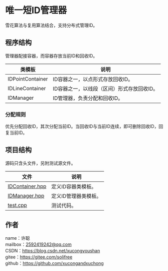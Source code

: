 ﻿# 唯一短ID管理器
雪花算法与复用算法结合，支持分布式管理ID。

## 程序结构
管理器配接容器，而容器存放当前ID和回收ID。

类模板|说明
-|-
IDPointContainer|ID容器之一，以点形式存放回收ID。
IDLineContainer|ID容器之一，以线段（区间）形式存放回收ID。
IDManager|ID管理器，负责分配和回收ID。

### 分配规则
优先分配回收ID，其次分配当前ID。当回收ID与当前ID连续，即可删除回收ID，回复当前ID。

## 项目结构
源码只含头文件，另附测试源文件。

文件|说明
-|-
[IDContainer.hpp](IDContainer.hpp)|定义ID容器类模板。
[IDManager.hpp](IDManager.cpp)|定义ID管理器类模板。
[test.cpp](test.cpp)|测试代码。

## 作者
name：许聪  
mailbox：2592419242@qq.com  
CSDN：https://blog.csdn.net/xucongyoushan  
gitee：https://gitee.com/solifree  
github：https://github.com/xucongandxuchong
